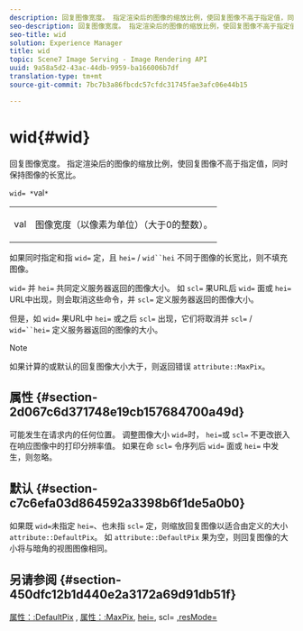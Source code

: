 ```yaml
---
description: 回复图像宽度。 指定渲染后的图像的缩放比例，使回复图像不高于指定值，同时保持图像的长宽比。
seo-description: 回复图像宽度。 指定渲染后的图像的缩放比例，使回复图像不高于指定值，同时保持图像的长宽比。
seo-title: wid
solution: Experience Manager
title: wid
topic: Scene7 Image Serving - Image Rendering API
uuid: 9a58a5d2-43ac-44db-9959-ba166006b7df
translation-type: tm+mt
source-git-commit: 7bc7b3a86fbcdc57cfdc31745fae3afc06e44b15

---
```



# wid{#wid}

回复图像宽度。 指定渲染后的图像的缩放比例，使回复图像不高于指定值，同时保持图像的长宽比。

`wid= *`val`*`

<table id="simpletable_1C898A7B99114BE986EC5553F6A31E82"> 
 <tr class="strow"> 
  <td class="stentry"> <p><span class="varname"> val</span> </p> </td> 
  <td class="stentry"> <p>图像宽度（以像素为单位）（大于0的整数）。 </p></td> 
 </tr> 
</table>

如果同时指定和指 `wid=` 定，且 `hei=` / `wid``hei` 不同于图像的长宽比，则不填充图像。

`wid=` 并 `hei=` 共同定义服务器返回的图像大小。 如 `scl=` 果URL后 `wid=` 面或 `hei=` URL中出现，则会取消这些命令，并 `scl=` 定义服务器返回的图像大小。

但是，如 `wid=` 果URL中 `hei=` 或之后 `scl=` 出现，它们将取消并 `scl=` / `wid=``hei=` 定义服务器返回的图像的大小。

>[!NOTE]
>
>如果计算的或默认的回复图像大小大于，则返回错误 `attribute::MaxPix`。

## 属性 {#section-2d067c6d371748e19cb157684700a49d}

可能发生在请求内的任何位置。 调整图像大小 `wid=`时， `hei=`或 `scl=` 不更改嵌入在响应图像中的打印分辨率值。 如果在命 `scl=` 令序列后 `wid=` 面或 `hei=` 中发生，则忽略。

## 默认 {#section-c7c6efa03d864592a3398b6f1de5a0b0}

如果既 `wid=`未指定 `hei=`、也未指 `scl=` 定，则缩放回复图像以适合由定义的大小 `attribute::DefaultPix`。 如 `attribute::DefaultPix` 果为空，则回复图像的大小将与暗角的视图图像相同。

## 另请参阅 {#section-450dfc12b1d440e2a3172a69d91db51f}

[属性：:DefaultPix](../../../../../ir-api/material-cat/image-rendering-api-ref/c-ir-material-catalog/c-ir-attributes-reference/r-ir-defaultpix.md#reference-102c98f9b5d24d2aaaeb756653fb0e6f) , [属性：:MaxPix](../../../../../ir-api/material-cat/image-rendering-api-ref/c-ir-material-catalog/c-ir-attributes-reference/r-ir-maxpix.md#reference-569f186bbc2840a6bd3cffa8ff3e7657), [hei=](../../../../../ir-api/http-protocol/image-rendering-api-ref/c-ir-http-protocol-ref/c-ir-http-protocol-command-reference/r-ir-hei.md#reference-1c08f60365a94417a39867c09cac5478), scl= [,](../../../../../ir-api/http-protocol/image-rendering-api-ref/c-ir-http-protocol-ref/c-ir-http-protocol-command-reference/r-ir-scl.md#reference-b14b51a6cbe34f0bba42880540592f29)[resMode=](../../../../../ir-api/http-protocol/image-rendering-api-ref/c-ir-http-protocol-ref/c-ir-http-protocol-command-reference/r-ir-http-resmode.md#reference-851a5b636f8948cfb11456c9b7dab0d3)
